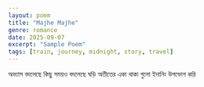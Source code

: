 ```yaml
---
layout: poem
title: "Majhe Majhe"
genre: romance
date: 2025-09-07
excerpt: "Sample Poem"
tags: [train, journey, midnight, story, travel]
---
```



অভ্যাস বদলেছে কিছু
সময়ও বদলেছে ঘড়ি
অতীতের একা থাকা গুলো
ইদানিং উপভোগ করি